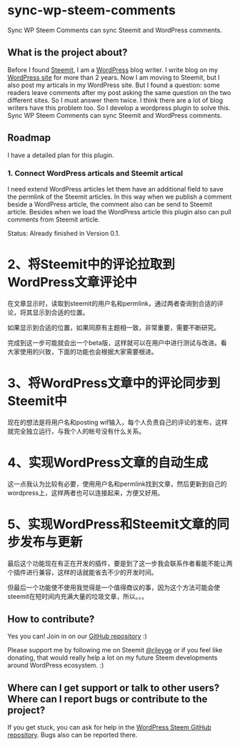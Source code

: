# sync-wp-steem-comments

Sync WP Steem Comments can sync Steemit and WordPress comments.

## What is the project about?

Before I found [Steemit](https://steemit.com), I am a [WordPress](https://wordpress.org/) blog writer. I write blog on my [WordPress site](http:tson.com) for more than 2 years. Now I am moving to Steemit, but I also post my articals in my WordPress site. But I found a question: some readers leave comments after my post asking the same question on the two different sites. So I must answer them twice. I think there are a lot of blog writers have this problem too. So I develop a wordpress plugin to solve this. Sync WP Steem Comments can sync Steemit and WordPress comments.

## Roadmap
I have a detailed plan for this plugin.

### 1. Connect WordPress articals and Steemit artical

I need extend WordPress articles let them have an additional field to save the permlink of the Steemit articles. In this way when we publish a comment beside a WordPress article, the comment also can be send to Steemit article. Besides when we load the WordPress article this plugin also can pull comments from Steemit article.

Status: Already finished in Version 0.1.

# 2、将Steemit中的评论拉取到WordPress文章评论中

在文章显示时，读取到steemit的用户名和permlink，通过两者查询到合适的评论，将其显示到合适的位置。

如果显示到合适的位置，如果同原有主题相一致，非常重要，需要不断研究。

完成到这一步可能就会出一个beta版，这样就可以在用户中进行测试与改进。看大家使用的兴致，下面的功能也会根据大家需要根进。

# 3、将WordPress文章中的评论同步到Steemit中

现在的想法是将用户名和posting wif输入，每个人负责自己的评论的发布，这样就完全独立运行，与我个人的帐号没有什么关系。

# 4、实现WordPress文章的自动生成

这一点我认为比较有必要，使用用户名和permlink找到文章，然后更新到自己的wordpress上，这样两者也可以连接起来，方便又好用。

# 5、实现WordPress和Steemit文章的同步发布与更新

最后这个功能现在有正在开发的插件，要是到了这一步我会联系作者看能不能让两个插件进行兼容，这样的话就能省去不少的开发时间。

但最后一个功能使不使用我觉得是一个值得商议的事，因为这个方法可能会使steemit在短时间内充满大量的垃圾文章，所以。。。

## How to contribute?
Yes you can! Join in on our [GitHub repository](https://github.com/RileyGe/sync-wp-steem-comments/) :)

Please support me by following me on Steemit [@rileyge](https://steemit.com/@rileyge) or if you feel like donating, that would really help a lot on my future Steem developments around WordPress ecosystem. :)

## Where can I get support or talk to other users? Where can I report bugs or contribute to the project?

If you get stuck, you can ask for help in the [WordPress Steem GitHub repository](https://github.com/RileyGe/sync-wp-steem-comments/issues). Bugs also can be reported there.

    
